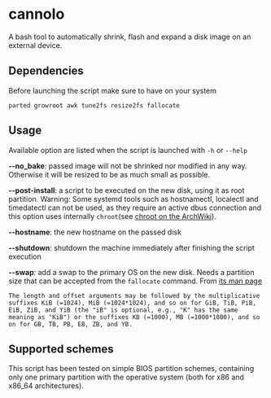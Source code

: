 # cannolo

A bash tool to automatically shrink, flash and expand a disk image on an external device. 

## Dependencies

Before launching the script make sure to have on your system

```
parted growroot awk tune2fs resize2fs fallocate
```

## Usage 

Available option are listed when the script is launched with `-h` or `--help`

**--no_bake**: passed image will not be shrinked nor modified in any way. Otherwise it will be resized to be as much small as possible.

**--post-install**: a script to be executed on the new disk, using it as root partition. Warning: Some systemd tools such as hostnamectl, localectl and timedatectl can not be used, as they require an active dbus connection and this option uses internally `chroot`(see [chroot on the ArchWiki](https://wiki.archlinux.org/index.php/Chroot)).

**--hostname**: the new hostname on the passed disk

**--shutdown**: shutdown the machine immediately after finishing the script execution

**--swap**: add a swap to the primary OS on the new disk. Needs a partition size that can be accepted from the `fallocate` command. From [its man page](http://man7.org/linux/man-pages/man1/fallocate.1.html)

```
The length and offset arguments may be followed by the multiplicative suffixes KiB (=1024), MiB (=1024*1024), and so on for GiB, TiB, PiB, EiB, ZiB, and YiB (the "iB" is optional, e.g., "K" has the same meaning as "KiB") or the suffixes KB (=1000), MB (=1000*1000), and so on for GB, TB, PB, EB, ZB, and YB.
```

## Supported schemes

This script has been tested on simple BIOS partition schemes, containing only one primary partition with the operative system (both for x86 and x86_64 architectures).

